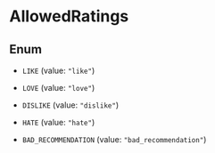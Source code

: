 

# AllowedRatings

## Enum


* `LIKE` (value: `"like"`)

* `LOVE` (value: `"love"`)

* `DISLIKE` (value: `"dislike"`)

* `HATE` (value: `"hate"`)

* `BAD_RECOMMENDATION` (value: `"bad_recommendation"`)



